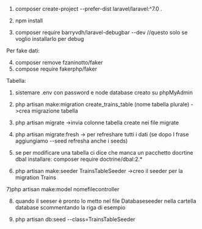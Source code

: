 1) composer create-project --prefer-dist laravel/laravel:^7.0 .
2) npm install

3) composer require barryvdh/laravel-debugbar --dev //questo solo se voglio installarlo per debug

Per fake dati:

4) composer remove fzaninotto/faker
5) compose require fakerphp/faker

Tabella:

1) sistemare .env con password e node database creato su phpMyAdmin

2) php artisan make:migration create_trains_table (nome tabella plurale) ->crea migrazione tabella

3) php artisan migrate ->invia colonne tabella create nei file migrate

4) php artisan migrate:fresh -> per refreshare tutti i dati (se dopo l frase aggiungiamo --seed refresha anche i seeds)

5) se per modificare una tabella ci dice che manca un pacchetto docrtine dbal installare:
composer require doctrine/dbal:2.*

6) php artisan make:seeder TrainsTableSeeder ->creo il seeder per la migration Trains

7)php artisan make:model nomefilecontroller

8) quando il seeser è pronto lo metto nel file Databaseseeder nella cartella database scommentando la riga di esempio

9) php artisan db:seed --class=TrainsTableSeeder
